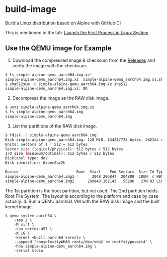# build-image
Build a Linux distribution based on Alpine with GitHub CI

This is mentioned in the talk [Launch the First Process in Linux System](https://www.slideshare.net/chienhungpan/launch-the-first-process-in-linux-system).

## Use the QEMU image for Example

1. Download the compressed image & checksum from the [Releases](https://github.com/starnight/build-image/releases) and verify the image with the checksum.
```sh
$ ls simple-alpine-qemu_aarch64.img.xz*
simple-alpine-qemu_aarch64.img.xz  simple-alpine-qemu_aarch64.img.xz.sha512
$ sha512sum -c simple-alpine-qemu_aarch64.img.xz.sha512
simple-alpine-qemu_aarch64.img.xz: OK
```
2. Decompress the image as the RAW disk image.
```sh
$ unxz simple-alpine-qemu_aarch64.img.xz
$ ls simple-alpine-qemu_aarch64.img
simple-alpine-qemu_aarch64.img
```
3. List the partitions of the RAW disk image.
```sh
$ fdisk -l simple-alpine-qemu_aarch64.img
Disk simple-alpine-qemu_aarch64.img: 128 MiB, 134217728 bytes, 262144 sectors
Units: sectors of 1 * 512 = 512 bytes
Sector size (logical/physical): 512 bytes / 512 bytes
I/O size (minimum/optimal): 512 bytes / 512 bytes
Disklabel type: dos
Disk identifier: 0xbec8bc2b

Device                          Boot  Start    End Sectors  Size Id Type
simple-alpine-qemu_aarch64.img1 *      2048 206847  204800  100M  c W95 FAT32 (LBA)
simple-alpine-qemu_aarch64.img2      206848 262143   55296   27M 83 Linux
```
The 1st partition is the boot partition, but not used.  The 2nd partition holds Root File System.  The layout is according to the platform and case by case actually.
4. Run a QEMU aarch64 VM with the RAW disk image and the built kernel image.
```
$ qemu-system-aarch64 \
	-smp 2 \
	-M virt \
	-cpu cortex-a57 \
	-m 1G \
	-kernel <built aarch64 kernel> \
	--append "console=ttyAMA0 root=/dev/vda2 rw rootfstype=ext4" \
	-hda simple-alpine-qemu_aarch64.img \
	-serial stdio
```
